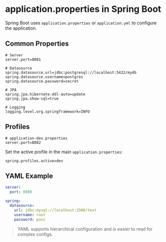 # application.properties in Spring Boot

Spring Boot uses `application.properties` or `application.yml` to configure the application.

## Common Properties

```properties
# Server
server.port=8081

# Datasource
spring.datasource.url=jdbc:postgresql://localhost:5432/mydb
spring.datasource.username=postgres
spring.datasource.password=secret

# JPA
spring.jpa.hibernate.ddl-auto=update
spring.jpa.show-sql=true

# Logging
logging.level.org.springframework=INFO
```

## Profiles

```properties
# application-dev.properties
server.port=8082
```

Set the active profile in the main `application.properties`:

```properties
spring.profiles.active=dev
```

## YAML Example

```yaml
server:
  port: 8080

spring:
  datasource:
    url: jdbc:mysql://localhost:3306/test
    username: root
    password: pass
```

> YAML supports hierarchical configuration and is easier to read for complex configs.